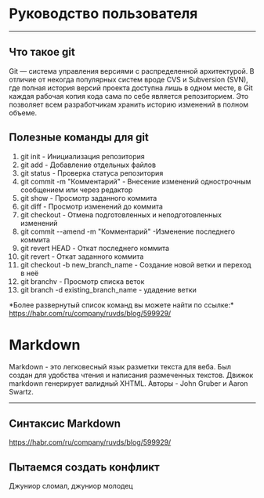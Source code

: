 # Руководство пользователя
********
## Что такое git
Git — система управления версиями с распределенной архитектурой. В отличие от некогда популярных систем 
вроде CVS и Subversion (SVN), где полная история версий проекта доступна лишь в одном месте, 
в Git каждая рабочая копия кода сама по себе является репозиторием. 
Это позволяет всем разработчикам хранить историю изменений в полном объеме.


## Полезные команды для git
1. git init - Инициализация репозитория
2. git add - Добавление отдельных файлов
3. git status - Проверка статуса репозитория
4. git commit -m "Комментарий" - Внесение изменений однострочным 
сообщением или через редактор
5. git show <id> -  Просмотр заданного коммита
6. git diff - Просмотр изменений до коммита
7. git checkout - Отмена подготовленных и неподготовленных изменений
8. git commit --amend -m "Комментарий" -Изменение последнего коммита
9. git revert HEAD - Откат последнего коммита
10. git revert <id> - Откат заданного коммита
11. git checkout -b new_branch_name - Создание новой ветки и переход в неё
12. git branchv - Просмотр списка веток
13. git branch -d existing_branch_name - удадение ветки

\*Более развернутый список команд вы можете найти по ссылке:\* 
<https://habr.com/ru/company/ruvds/blog/599929/>

# Markdown
Markdown - это легковесный язык разметки текста для веба. Был создан для удобства чтения и написания размеченных текстов. Движок markdown генерирует валидный XHTML. Авторы - John Gruber и Aaron Swartz.
*******

## Синтаксис Markdown
<https://habr.com/ru/company/ruvds/blog/599929/>

## Пытаемся создать конфликт
Джуниор сломал, джуниор молодец
